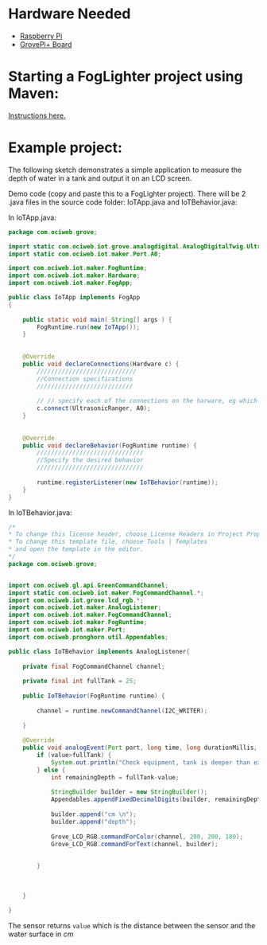 # Hardware Needed
- [Raspberry Pi](https://www.raspberrypi.org/)
- [GrovePi+ Board](https://www.dexterindustries.com/shop/grovepi-board/)

# Starting a FogLighter project using Maven: 
[Instructions here.](https://github.com/oci-pronghorn/FogLighter/blob/master/README.md)

# Example project:

The following sketch demonstrates a simple application to measure the depth of water in a tank and output it on an LCD screen.

Demo code (copy and paste this to a FogLighter project). There will be 2 .java files in the source code folder: IoTApp.java and IoTBehavior.java:

In IoTApp.java:

```java
package com.ociweb.grove;

import static com.ociweb.iot.grove.analogdigital.AnalogDigitalTwig.UltrasonicRanger;
import static com.ociweb.iot.maker.Port.A0;

import com.ociweb.iot.maker.FogRuntime;
import com.ociweb.iot.maker.Hardware;
import com.ociweb.iot.maker.FogApp;

public class IoTApp implements FogApp
{
    
    public static void main( String[] args ) {
        FogRuntime.run(new IoTApp());
    }
    
    
    @Override
    public void declareConnections(Hardware c) {
        ////////////////////////////
        //Connection specifications
        ///////////////////////////
        
        // // specify each of the connections on the harware, eg which component is plugged into which connection.
        c.connect(UltrasonicRanger, A0);
    }
    
    
    @Override
    public void declareBehavior(FogRuntime runtime) {
        //////////////////////////////
        //Specify the desired behavior
        //////////////////////////////
        
        runtime.registerListener(new IoTBehavior(runtime));
    }
}
```


In IoTBehavior.java:


```java
/*
* To change this license header, choose License Headers in Project Properties.
* To change this template file, choose Tools | Templates
* and open the template in the editor.
*/
package com.ociweb.grove;


import com.ociweb.gl.api.GreenCommandChannel;
import static com.ociweb.iot.maker.FogCommandChannel.*;
import com.ociweb.iot.grove.lcd_rgb.*;
import com.ociweb.iot.maker.AnalogListener;
import com.ociweb.iot.maker.FogCommandChannel;
import com.ociweb.iot.maker.FogRuntime;
import com.ociweb.iot.maker.Port;
import com.ociweb.pronghorn.util.Appendables;

public class IoTBehavior implements AnalogListener{
    
    private final FogCommandChannel channel;
    
    private final int fullTank = 25;
    
    public IoTBehavior(FogRuntime runtime) {
        
        channel = runtime.newCommandChannel(I2C_WRITER);
        
    }
    
    @Override
    public void analogEvent(Port port, long time, long durationMillis, int average, int value) {
        if (value>fullTank) {
            System.out.println("Check equipment, tank is deeper than expected");
        } else {
            int remainingDepth = fullTank-value;
            
            StringBuilder builder = new StringBuilder();
            Appendables.appendFixedDecimalDigits(builder, remainingDepth, 100);
            
            builder.append("cm \n");
            builder.append("depth");
            
            Grove_LCD_RGB.commandForColor(channel, 200, 200, 180);
            Grove_LCD_RGB.commandForText(channel, builder);
            
            
        }
        
        
        
    }
    
}
```


The sensor returns ```value``` which is the distance between the sensor and the water surface in _cm_






